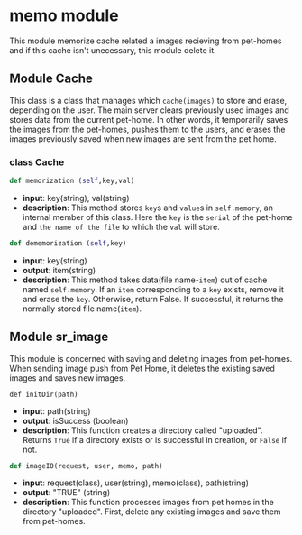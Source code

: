 # memo module

This module memorize cache related a images recieving from pet-homes and if this cache isn't unecessary, this module delete it.

## Module Cache
This class is a class that manages which ```cache(images)``` to store and erase, depending on the user. 
The main server clears previously used images and stores data from the current pet-home.
In other words, it temporarily saves the images from the pet-homes, pushes them to the users, 
and erases the images previously saved when new images are sent from the pet home.


### class Cache

```python
def memorization (self,key,val)
```

  - **input**: key(string), val(string)
  - **description**: This method stores ```key```s and ```value```s in ```self.memory```, 
  an internal member of this class. Here the ```key``` is the ```serial```
  of the pet-home and ```the name of the file``` to which the ```val``` will store.

```python
def dememorization (self,key)
```

  - **input**: key(string)
  - **output**: item(string)
  - **description**: This method takes data(file name-```item```) out of cache named ```self.memory```. 
  If an ```item``` corresponding to a ```key``` exists, remove it and erase the ```key```. Otherwise, return False.
  If successful, it returns the normally stored file name(```item```).
  
## Module sr_image

This module is concerned with saving and deleting images from pet-homes. When sending image push from Pet Home, 
it deletes the existing saved images and saves new images.

```pyhton
def initDir(path)
```

  - **input**: path(string)
  - **output**: isSuccess (boolean)
  - **description**: This function creates a directory called "uploaded". Returns ```True``` 
  if a directory exists or is successful in creation, or ```False``` if not.

```python
def imageIO(request, user, memo, path)
```

  - **input**: request(class), user(string), memo(class), path(string)
  - **output**: "TRUE" (string)
  - **description**: This function processes images from pet homes in the directory "uploaded".
  First, delete any existing images and save them from pet-homes.
